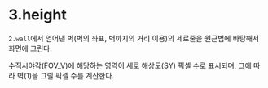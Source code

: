 # 3.height
`2.wall`에서 얻어낸 벽(벽의 좌표, 벽까지의 거리 이용)의 세로줄을 원근법에 바탕해서 화면에 그린다.

수직시야각(FOV_V)에 해당하는 영역이 세로 해상도(SY) 픽셀 수로 표시되며, 그에 따라 벽(1)을 그릴 픽셀 수를 계산한다.

